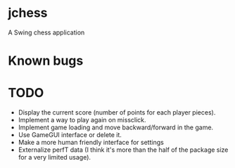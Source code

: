 # jchess
A Swing chess application

# Known bugs

# TODO
- Display the current score (number of points for each player pieces).
- Implement a way to play again on missclick.
- Implement game loading and move backward/forward in the game.
- Use GameGUI interface or delete it.
- Make a more human friendly interface for settings
- Externalize perfT data (I think it's more than the half of the package size for a very limited usage).